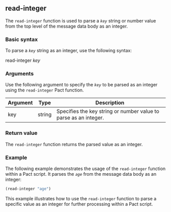 ## read-integer
The `read-integer` function is used to parse a *`key`* string or number value from the top level of the message data body as an integer.

### Basic syntax

To parse a *`key`* string as an integer, use the following syntax:

read-integer *key*

### Arguments

Use the following argument to specify the *`key`* to be parsed as an integer using the `read-integer` Pact function.

| Argument | Type | Description |
| --- | --- | --- |
| key | string | Specifies the key string or number value to parse as an integer. |

### Return value

The `read-integer` function returns the parsed value as an integer.

### Example

The following example demonstrates the usage of the `read-integer` function within a Pact script. It parses the *`age`* from the message data body as an integer:

```lisp
(read-integer "age")
```

This example illustrates how to use the `read-integer` function to parse a specific value as an integer for further processing within a Pact script.
